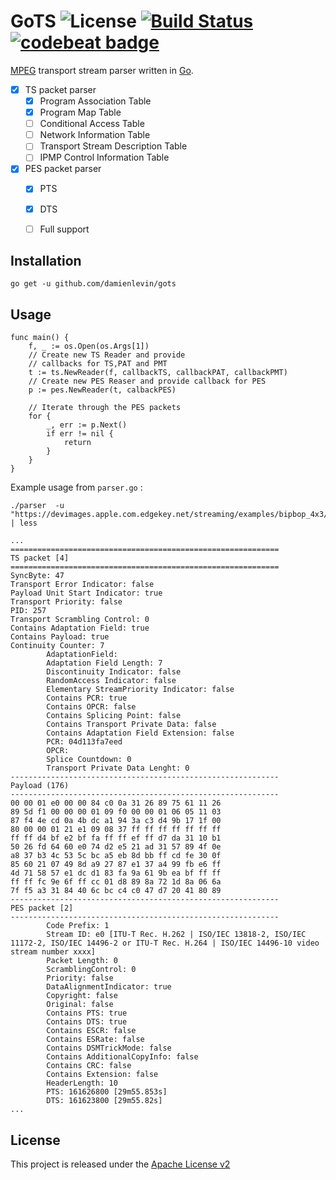 GoTS ![License](https://img.shields.io/badge/license-Apache%202.0-blue.svg) [![Build Status](https://travis-ci.org/damienlevin/gots.svg?branch=master)](https://travis-ci.org/damienlevin/gots) [![codebeat badge](https://codebeat.co/badges/c63c07d0-e4ff-45b9-9283-9861f6d9c720)](https://codebeat.co/projects/github-com-damienlevin-gots)
======
[MPEG](https://en.wikipedia.org/wiki/MPEG_transport_stream) transport stream parser written in [Go](golang.org).

- [x] TS packet parser
    - [x] Program Association Table
    - [x] Program Map Table
    - [ ] Conditional Access Table
    - [ ] Network Information Table
    - [ ] Transport Stream Description Table
    - [ ] IPMP Control Information Table  
    
- [x] PES packet parser
    - [x] PTS
    - [x] DTS
    - [ ] Full support


## Installation
    go get -u github.com/damienlevin/gots

## Usage

``` 
func main() {
	f, _ := os.Open(os.Args[1])
	// Create new TS Reader and provide
	// callbacks for TS,PAT and PMT
	t := ts.NewReader(f, callbackTS, callbackPAT, callbackPMT)
	// Create new PES Reaser and provide callback for PES
	p := pes.NewReader(t, calbackPES)

	// Iterate through the PES packets
	for {
		_, err := p.Next()
		if err != nil {
			return
		}
	}
}

``` 


    
Example usage from `parser.go` :

    ./parser  -u "https://devimages.apple.com.edgekey.net/streaming/examples/bipbop_4x3/gear1/fileSequence179.ts" | less
    
    
``` 
...
============================================================
TS packet [4]
============================================================
SyncByte: 47
Transport Error Indicator: false
Payload Unit Start Indicator: true
Transport Priority: false
PID: 257
Transport Scrambling Control: 0
Contains Adaptation Field: true
Contains Payload: true
Continuity Counter: 7
        AdaptationField:
        Adaptation Field Length: 7
        Discontinuity Indicator: false
        RandomAccess Indicator: false
        Elementary StreamPriority Indicator: false
        Contains PCR: true
        Contains OPCR: false
        Contains Splicing Point: false
        Contains Transport Private Data: false
        Contains Adaptation Field Extension: false
        PCR: 04d113fa7eed
        OPCR: 
        Splice Countdown: 0
        Transport Private Data Lenght: 0
------------------------------------------------------------
Payload (176) 
------------------------------------------------------------
00 00 01 e0 00 00 84 c0 0a 31 26 89 75 61 11 26 
89 5d f1 00 00 00 01 09 f0 00 00 01 06 05 11 03 
87 f4 4e cd 0a 4b dc a1 94 3a c3 d4 9b 17 1f 00 
80 00 00 01 21 e1 09 08 37 ff ff ff ff ff ff ff 
ff ff d4 bf e2 bf fa ff ff ef ff d7 da 31 10 b1 
50 26 fd 64 60 e0 74 d2 e5 21 ad 31 57 89 4f 0e 
a8 37 b3 4c 53 5c bc a5 eb 8d bb ff cd fe 30 0f 
85 60 21 07 49 8d a9 27 87 e1 37 a4 99 fb e6 ff 
4d 71 58 57 e1 dc d1 83 fa 9a 61 9b ea bf ff ff 
ff ff fc 9e 6f ff cc 01 d8 89 8a 72 1d 8a 06 6a 
7f f5 a3 31 84 40 6c bc c4 c0 47 d7 20 41 80 89 
------------------------------------------------------------
PES packet [2]
------------------------------------------------------------
        Code Prefix: 1
        Stream ID: e0 [ITU-T Rec. H.262 | ISO/IEC 13818-2, ISO/IEC 11172-2, ISO/IEC 14496-2 or ITU-T Rec. H.264 | ISO/IEC 14496-10 video stream number xxxx]
        Packet Length: 0
        ScramblingControl: 0
        Priority: false
        DataAlignmentIndicator: true
        Copyright: false
        Original: false
        Contains PTS: true
        Contains DTS: true
        Contains ESCR: false
        Contains ESRate: false
        Contains DSMTrickMode: false
        Contains AdditionalCopyInfo: false
        Contains CRC: false
        Contains Extension: false
        HeaderLength: 10
        PTS: 161626800 [29m55.853s]
        DTS: 161623800 [29m55.82s]
...
```
## License

This project is released under the  [Apache License v2](http://www.apache.org/licenses/LICENSE-2.0)
